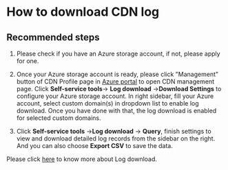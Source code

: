 <properties
    pageTitle="How to download CDN log"
    description="How to download CDN log"
    service="microsoft.cdn"
    resource="profiles"
    authors="huaiyizhu"
    displayOrder="5"
    selfHelpType="resource"
    supportTopicIds=""
    resourceTags="cdnakamai, cdnverizon"
    productPesIds=""
    cloudEnvironments="Mooncake"
	articleId="a348c771-8178-448a-9c4e-94e601cd8397"
	ownershipId="CloudNet_ContentDeliveryNetwork"
/>

# How to download CDN log

## **Recommended steps**
1. Please check if you have an Azure storage account, if not, please apply for one.

2. Once your Azure storage account is ready, please click "Management" button of CDN Profile page in [Azure portal](https://portal.azure.cn) to open CDN management page. Click **Self-service tools**-> **Log download** ->**Download Settings** to configure your Azure storage account.  In right sidebar, fill your Azure account, select custom domain(s) in dropdown list to enable log download. Once you have done with that, the log download is enabled for selected custom domains.

3. Click **Self-service tools** ->**Log download** → **Query**, finish settings to view and download detailed log records from the sidebar on the right. And you can also choose **Export CSV** to save the data.

Please click [here](https://docs.azure.cn/cdn/cdn-management-portal-how-to-use#log-downloada-idstep7a) to know more about Log download.